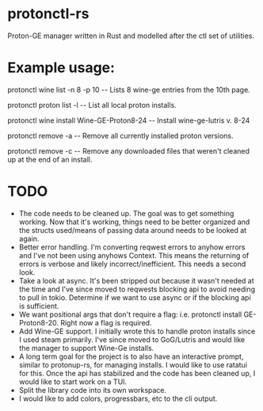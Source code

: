 # protonctl-rs
Proton-GE manager written in Rust and modelled after the ctl set of utilities.

# Example usage:

protonctl wine list -n 8 -p 10 -- Lists 8 wine-ge entries from the 10th page.

protonctl proton list -l -- List all local proton installs.

protonctl wine install Wine-GE-Proton8-24 -- Install wine-ge-lutris v. 8-24

protonctl remove -a -- Remove all currently installed proton versions.

protonctl remove -c -- Remove any downloaded files that weren't cleaned up at the end of an install.

# TODO
* The code needs to be cleaned up. The goal was to get something working. Now that it's working, things need to be better organized and the structs used/means of passing data around needs to be looked at again.
* Better error handling. I'm converting reqwest errors to anyhow errors and I've not been using anyhows Context. This means the returning of errors is verbose and likely incorrect/inefficient. This needs a second look.
* Take a look at async. It's been stripped out because it wasn't needed at the time and I've since moved to reqwests blocking api to avoid needing to pull in tokio. Determine if we want to use async or if the blocking api is sufficient.
* We want positional args that don't require a flag: i.e. protonctl install GE-Proton8-20. Right now a flag is required.
* Add Wine-GE support. I initially wrote this to handle proton installs since I used steam primarily. I've since moved to GoG/Lutris and would like the manager to support Wine-Ge installs.
* A long term goal for the project is to also have an interactive prompt, similar to protonup-rs, for managing installs. I would like to use ratatui for this. Once the api has stabilized and the code has been cleaned up, I would like to start work on a TUI.
* Split the library code into its own workspace.
* I would like to add colors, progressbars, etc to the cli output.
